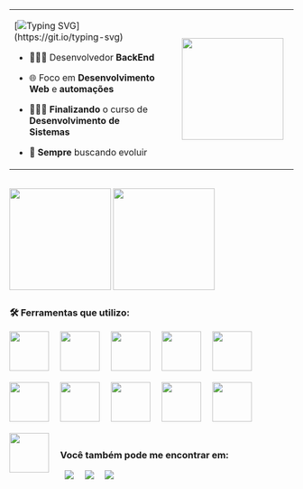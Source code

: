 <table>
  <tr>
    <td>

[![Typing SVG](https://readme-typing-svg.herokuapp.com?font=&color=whitew&width=650&height=50&lines=print(%22Salve!+Eu+sou+Marivaldo%2C+e+esse+%C3%A9+meu+GitHub.%22))](https://git.io/typing-svg)

- 👨🏻‍💻 Desenvolvedor **BackEnd**  
- 🌐 Foco em **Desenvolvimento Web** e **automações**  
- 👨🏻‍🎓 **Finalizando** o curso de **Desenvolvimento de Sistemas**  
- 🦾 **Sempre** buscando evoluir

    </td>
    <td width="200" align="center" style="padding-left: 20px;">
      <img src="https://github.com/user-attachments/assets/a5faefef-8dde-4925-993f-c0501db91931" width="180" />
    </td>
  </tr>
</table>
<br>

<div align="left>
    <a href="https://github.com/MarivaldoDev">
    <img align="center" height='180em' src='https://github-readme-stats.vercel.app/api?username=MarivaldoDev&show_icons=true&theme=tokyonight'/>
    <img align="center" loading="lazy" height="180em" src="https://github-readme-stats.vercel.app/api/top-langs/?username=MarivaldoDev&layout=compact&langs_count=7&theme=tokyonight"/>
</div>


##

### 🛠️ Ferramentas que utilizo:  
<div style="display: inline-flex; gap: 20px; flex-wrap: wrap;""> 
    <img width='70' height='70' src="https://skillicons.dev/icons?i=python&theme=dark" />
    <img width='70' height='70' src="https://skillicons.dev/icons?i=django&theme=dark" />
    <img width='70' height='70' src="https://skillicons.dev/icons?i=postgresql&theme=dark" />
    <img width='70' height='70' src="https://skillicons.dev/icons?i=redis&theme=dark" />
    <img width='70' height='70' src="https://skillicons.dev/icons?i=docker&theme=dark" />
    <img width='70' height='70' src="https://skillicons.dev/icons?i=mysql&theme=dark" />
    <img width='70' height='70' src="https://skillicons.dev/icons?i=selenium&theme=dark" />
    <img width='70' height='70' src="https://skillicons.dev/icons?i=js&theme=dark" />
    <img width='70' height='70' src="https://skillicons.dev/icons?i=html&theme=dark" />
    <img width='70' height='70' src="https://skillicons.dev/icons?i=css&theme=dark" />
    <img width='70' height='70' src="https://skillicons.dev/icons?i=git&theme=dark" />
<div>

##


### Você também pode me encontrar em:
<div>
  &nbsp;&nbsp;<a href="https://www.linkedin.com/in/marivaldo-pedro-2796bb264/"><img src="https://img.shields.io/badge/LinkedIn-0077B5?style=for-the-badge&logo=linkedin&logoColor=white"></a>&nbsp;&nbsp;
  &nbsp;&nbsp;<a href="https://www.instagram.com/pedromariva/"><img src="https://img.shields.io/badge/Instagram-E4405F?style=for-the-badge&logo=instagram&logoColor=white"></a>&nbsp;&nbsp;
  &nbsp;&nbsp;<a href="marivaldo.pedro.dev@outlook.com"><img src="https://img.shields.io/badge/Microsoft_Outlook-0078D4?style=for-the-badge&logo=microsoft-outlook&logoColor=white"></a>&nbsp;&nbsp;
</div>
